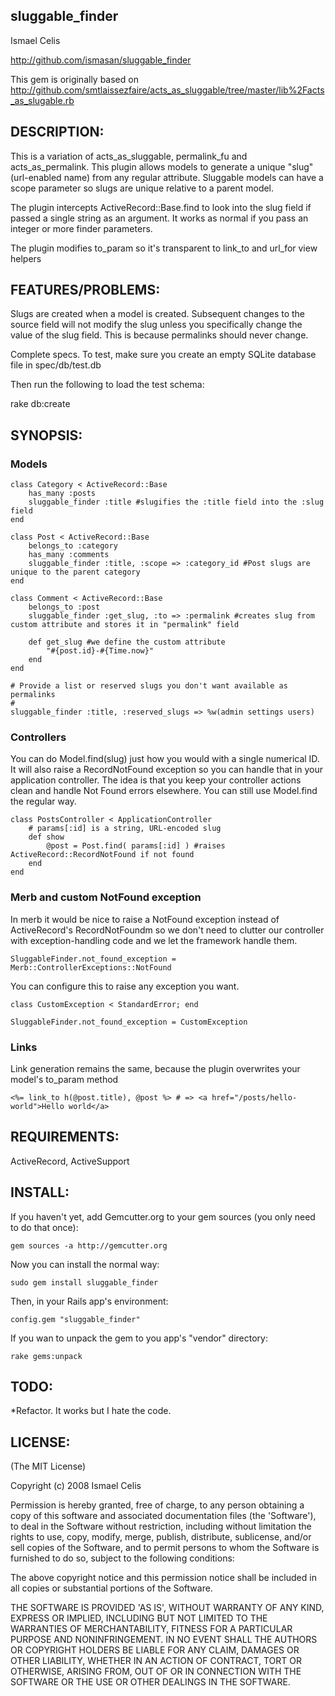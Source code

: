 ## sluggable_finder

Ismael Celis 

http://github.com/ismasan/sluggable_finder

This gem is originally based on http://github.com/smtlaissezfaire/acts_as_sluggable/tree/master/lib%2Facts_as_slugable.rb

## DESCRIPTION:

This is a variation of acts_as_sluggable, permalink_fu and acts_as_permalink. 
This plugin allows models to generate a unique "slug" (url-enabled name) from any regular attribute.
Sluggable models can have a scope parameter so slugs are unique relative to a parent model.

The plugin intercepts ActiveRecord::Base.find to look into the slug field if passed a single string as an argument. It works as normal if you pass an integer or more finder parameters.

The plugin modifies to_param so it's transparent to link_to and url_for view helpers

## FEATURES/PROBLEMS:

Slugs are created when a model is created. Subsequent changes to the source field will not modify the slug unless you specifically change the value of the slug field. This is because permalinks should never change.

Complete specs. To test, make sure you create an empty SQLite database file in spec/db/test.db

Then run the following to load the test schema:

rake db:create

## SYNOPSIS:

### Models
    class Category < ActiveRecord::Base
		has_many :posts
		sluggable_finder :title #slugifies the :title field into the :slug field
	end

	class Post < ActiveRecord::Base
		belongs_to :category
		has_many :comments
		sluggable_finder :title, :scope => :category_id #Post slugs are unique to the parent category
	end

	class Comment < ActiveRecord::Base
		belongs_to :post
		sluggable_finder :get_slug, :to => :permalink #creates slug from custom attribute and stores it in "permalink" field

		def get_slug #we define the custom attribute
			"#{post.id}-#{Time.now}"
		end
	end

	# Provide a list or reserved slugs you don't want available as permalinks
	#
	sluggable_finder :title, :reserved_slugs => %w(admin settings users)

### Controllers

You can do Model.find(slug) just how you would with a single numerical ID. It will also raise a RecordNotFound exception so you can handle that in your application controller.
The idea is that you keep your controller actions clean and handle Not Found errors elsewhere. You can still use Model.find the regular way.

    class PostsController < ApplicationController
        # params[:id] is a string, URL-encoded slug
		def show
			@post = Post.find( params[:id] ) #raises ActiveRecord::RecordNotFound if not found
		end  
	end

### Merb and custom NotFound exception

In merb it would be nice to raise a NotFound exception instead of ActiveRecord's RecordNotFoundm so we don't need to clutter our controller with exception-handling code and we let the framework handle them.

   	SluggableFinder.not_found_exception = Merb::ControllerExceptions::NotFound

You can configure this to raise any exception you want.

    class CustomException < StandardError; end

    SluggableFinder.not_found_exception = CustomException

### Links

Link generation remains the same, because the plugin overwrites your model's to_param method

    <%= link_to h(@post.title), @post %> # => <a href="/posts/hello-world">Hello world</a>

## REQUIREMENTS:

ActiveRecord, ActiveSupport

## INSTALL:

If you haven't yet, add Gemcutter.org to your gem sources (you only need to do that once):

    gem sources -a http://gemcutter.org

Now you can install the normal way:

    sudo gem install sluggable_finder

Then, in your Rails app's environment:

    config.gem "sluggable_finder"

If you wan to unpack the gem to you app's "vendor" directory:

    rake gems:unpack

## TODO:

*Refactor. It works but I hate the code.

## LICENSE:

(The MIT License)

Copyright (c) 2008 Ismael Celis

Permission is hereby granted, free of charge, to any person obtaining
a copy of this software and associated documentation files (the
'Software'), to deal in the Software without restriction, including
without limitation the rights to use, copy, modify, merge, publish,
distribute, sublicense, and/or sell copies of the Software, and to
permit persons to whom the Software is furnished to do so, subject to
the following conditions:

The above copyright notice and this permission notice shall be
included in all copies or substantial portions of the Software.

THE SOFTWARE IS PROVIDED 'AS IS', WITHOUT WARRANTY OF ANY KIND,
EXPRESS OR IMPLIED, INCLUDING BUT NOT LIMITED TO THE WARRANTIES OF
MERCHANTABILITY, FITNESS FOR A PARTICULAR PURPOSE AND NONINFRINGEMENT.
IN NO EVENT SHALL THE AUTHORS OR COPYRIGHT HOLDERS BE LIABLE FOR ANY
CLAIM, DAMAGES OR OTHER LIABILITY, WHETHER IN AN ACTION OF CONTRACT,
TORT OR OTHERWISE, ARISING FROM, OUT OF OR IN CONNECTION WITH THE
SOFTWARE OR THE USE OR OTHER DEALINGS IN THE SOFTWARE.